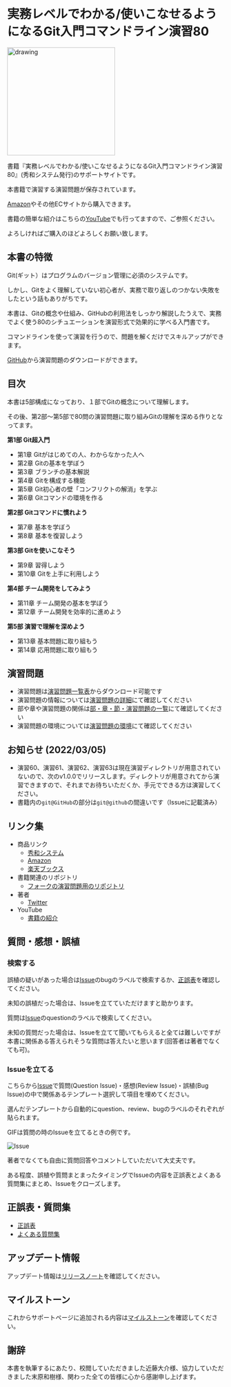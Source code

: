 # 実務レベルでわかる/使いこなせるようになるGit入門コマンドライン演習80

<img src="https://user-images.githubusercontent.com/45144084/155831378-cc323401-1900-4d02-9a4e-d92d51bf7e3e.png" alt="drawing" width="250"/>

書籍『実務レベルでわかる/使いこなせるようになるGit入門コマンドライン演習80』(秀和システム発行)のサポートサイトです。

本書籍で演習する演習問題が保存されています。

[Amazon](https://amazon.co.jp/dp/4798066338)やその他ECサイトから購入できます。

書籍の簡単な紹介はこちらの[YouTube](https://www.youtube.com/watch?v=NKJ-ladDnHY)でも行ってますので、ご参照ください。

よろしければご購入のほどよろしくお願い致します。

## 本書の特徴

Git(ギット）はプログラムのバージョン管理に必須のシステムです。

しかし、Gitをよく理解していない初心者が、実務で取り返しのつかない失敗をしたという話もありがちです。

本書は、Gitの概念や仕組み、GitHubの利用法をしっかり解説したうえで、実務でよく使う80のシチュエーションを演習形式で効果的に学べる入門書です。

コマンドラインを使って演習を行うので、問題を解くだけでスキルアップができます。

[GitHub](https://github.com/Beluuuuuuga/git-command-line-exercises-80/wiki/%E6%BC%94%E7%BF%92%E5%95%8F%E9%A1%8C%E4%B8%80%E8%A6%A7%E8%A1%A8)から演習問題のダウンロードができます。

## 目次

本書は5部構成になっており、１部でGitの概念について理解します。

その後、第2部〜第5部で80問の演習問題に取り組みGitの理解を深める作りとなってます。

**第1部 Git超入門**
- 第1章 Gitがはじめての人、わからなかった人へ
- 第2章 Gitの基本を学ぼう
- 第3章 ブランチの基本解説
- 第4章 Gitを構成する機能
- 第5章 Git初心者の壁「コンフリクトの解消」を学ぶ
- 第6章 Gitコマンドの環境を作る

**第2部 Gitコマンドに慣れよう**
- 第7章 基本を学ぼう
- 第8章 基本を復習しよう

**第3部 Gitを使いこなそう**
- 第9章 習得しよう
- 第10章 Gitを上手に利用しよう

**第4部 チーム開発をしてみよう**
- 第11章 チーム開発の基本を学ぼう
- 第12章 チーム開発を効率的に進めよう

**第5部 演習で理解を深めよう**
- 第13章 基本問題に取り組もう
- 第14章 応用問題に取り組もう

## 演習問題
- 演習問題は[演習問題一覧表](https://github.com/Beluuuuuuga/git-command-line-exercises-80/wiki/%E6%BC%94%E7%BF%92%E5%95%8F%E9%A1%8C%E4%B8%80%E8%A6%A7%E8%A1%A8)からダウンロード可能です
- 演習問題の情報については[演習問題の詳細](https://github.com/Beluuuuuuga/git-command-line-exercises-80/wiki/%E6%BC%94%E7%BF%92%E5%95%8F%E9%A1%8C%E3%81%AE%E8%A9%B3%E7%B4%B0)にて確認してください
- 部や章や演習問題の関係は[部・章・節・演習問題の一覧](https://github.com/Beluuuuuuga/git-command-line-exercises-80/wiki/%E9%83%A8%E3%83%BB%E7%AB%A0%E3%83%BB%E7%AF%80%E3%83%BB%E6%BC%94%E7%BF%92%E5%95%8F%E9%A1%8C%E3%81%AE%E4%B8%80%E8%A6%A7)にて確認してください
- 演習問題の環境については[演習問題の環境](https://github.com/Beluuuuuuga/git-command-line-exercises-80/wiki/%E6%BC%94%E7%BF%92%E5%95%8F%E9%A1%8C%E3%81%AE%E7%92%B0%E5%A2%83)にて確認してください

## お知らせ (2022/03/05)
- 演習60、演習61、演習62、演習63は現在演習ディレクトリが用意されていないので、次のv1.0.0でリリースします。ディレクトリが用意されてから演習できますので、それまでお待ちいただくか、手元でできる方は演習してください。
- 書籍内の`git@GitHub`の部分は`git@github`の間違いです（Issueに記載済み）

## リンク集
- 商品リンク
  - [秀和システム](https://www.shuwasystem.co.jp/book/9784798066332.html)
  - [Amazon](https://amazon.co.jp/dp/4798066338)
  - [楽天ブックス](https://books.rakuten.co.jp/rb/16985932/?l-id=search-c-item-text-01)
- 書籍関連のリポジトリ
  - [フォークの演習問題用のリポジトリ](https://github.com/Beluuuuuuga/git-practice-80-fork)
- 著者
  - [Twitter](https://twitter.com/Beluuuuuuga)
- YouTube
  - [書籍の紹介](https://www.youtube.com/watch?v=NKJ-ladDnHY)

## 質問・感想・誤植
### 検索する
誤植の疑いがあった場合は[Issue](https://github.com/Beluuuuuuga/git-command-line-exercises-80/issues)のbugのラベルで検索するか、[正誤表](https://github.com/Beluuuuuuga/git-command-line-exercises-80/wiki/%E6%AD%A3%E8%AA%A4%E8%A1%A8)を確認してください。

未知の誤植だった場合は、Issueを立てていただけますと助かります。

質問は[Issue](https://github.com/Beluuuuuuga/git-command-line-exercises-80/issues)のquestionのラベルで検索してください。

未知の質問だった場合は、Issueを立てて聞いてもらえると全ては難しいですが本書に関係ある答えられそうな質問は答えたいと思います(回答者は著者でなくても可)。

### Issueを立てる
こちらから[Issue](https://github.com/Beluuuuuuga/git-command-line-exercises-80/issues/new/choose)で質問(Question Issue)・感想(Review Issue)・誤植(Bug Issue)の中で関係あるテンプレート選択して項目を埋めてください。

選んだテンプレートから自動的にquestion、review、bugのラベルのそれぞれが貼られます。

GIFは質問の時のIssueを立てるときの例です。

![Issue](https://user-images.githubusercontent.com/45144084/156631911-3a23e165-6f92-4e2e-bdd9-5b91a15cf4d4.gif)

著者でなくても自由に質問回答やコメントしていただいて大丈夫です。

ある程度、誤植や質問まとまったタイミングでIssueの内容を正誤表とよくある質問集にまとめ、Issueをクローズします。

## 正誤表・質問集

- [正誤表](https://github.com/Beluuuuuuga/git-command-line-exercises-80/wiki/%E6%AD%A3%E8%AA%A4%E8%A1%A8)
- [よくある質問集](https://github.com/Beluuuuuuga/git-command-line-exercises-80/wiki/FAQ)

## アップデート情報

アップデート情報は[リリースノート](https://github.com/Beluuuuuuga/git-command-line-exercises-80/releases/)を確認してください。

## マイルストーン

これからサポートページに追加される内容は[マイルストーン](https://github.com/Beluuuuuuga/git-command-line-exercises-80/milestone/1)を確認してください。

## 謝辞

本書を執筆するにあたり、校閲していただきました近藤大介様、協力していただきました末原和樹様、関わった全ての皆様に心から感謝申し上げます。

